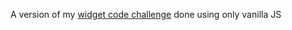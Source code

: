 A version of my [widget code challenge](https://github.com/annafractuous/widget-code-challenge) done using only vanilla JS
